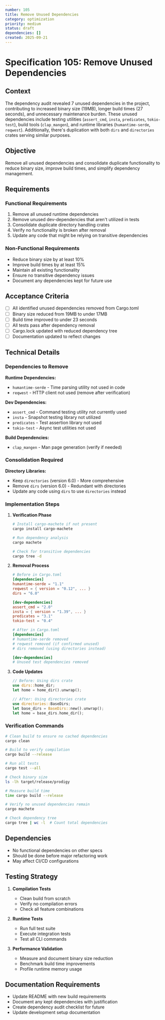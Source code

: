 ```yaml
---
number: 105
title: Remove Unused Dependencies
category: optimization
priority: medium
status: draft
dependencies: []
created: 2025-09-21
---
```


# Specification 105: Remove Unused Dependencies

## Context

The dependency audit revealed 7 unused dependencies in the project, contributing to increased binary size (19MB), longer build times (27 seconds), and unnecessary maintenance burden. These unused dependencies include testing utilities (`assert_cmd`, `insta`, `predicates`, `tokio-test`), build tools (`clap_mangen`), and runtime libraries (`humantime-serde`, `reqwest`). Additionally, there's duplication with both `dirs` and `directories` crates serving similar purposes.

## Objective

Remove all unused dependencies and consolidate duplicate functionality to reduce binary size, improve build times, and simplify dependency management.

## Requirements

### Functional Requirements

1. Remove all unused runtime dependencies
2. Remove unused dev-dependencies that aren't utilized in tests
3. Consolidate duplicate directory handling crates
4. Verify no functionality is broken after removal
5. Update any code that might be relying on transitive dependencies

### Non-Functional Requirements

- Reduce binary size by at least 10%
- Improve build times by at least 15%
- Maintain all existing functionality
- Ensure no transitive dependency issues
- Document any dependencies kept for future use

## Acceptance Criteria

- [ ] All identified unused dependencies removed from Cargo.toml
- [ ] Binary size reduced from 19MB to under 17MB
- [ ] Build time improved to under 23 seconds
- [ ] All tests pass after dependency removal
- [ ] Cargo.lock updated with reduced dependency tree
- [ ] Documentation updated to reflect changes

## Technical Details

### Dependencies to Remove

**Runtime Dependencies:**
- `humantime-serde` - Time parsing utility not used in code
- `reqwest` - HTTP client not used (remove after verification)

**Dev Dependencies:**
- `assert_cmd` - Command testing utility not currently used
- `insta` - Snapshot testing library not utilized
- `predicates` - Test assertion library not used
- `tokio-test` - Async test utilities not used

**Build Dependencies:**
- `clap_mangen` - Man page generation (verify if needed)

### Consolidation Required

**Directory Libraries:**
- Keep `directories` (version 6.0) - More comprehensive
- Remove `dirs` (version 6.0) - Redundant with directories
- Update any code using `dirs` to use `directories` instead

### Implementation Steps

1. **Verification Phase**
   ```bash
   # Install cargo-machete if not present
   cargo install cargo-machete

   # Run dependency analysis
   cargo machete

   # Check for transitive dependencies
   cargo tree -d
   ```

2. **Removal Process**
   ```toml
   # Before in Cargo.toml
   [dependencies]
   humantime-serde = "1.1"
   reqwest = { version = "0.12", ... }
   dirs = "6.0"

   [dev-dependencies]
   assert_cmd = "2.0"
   insta = { version = "1.39", ... }
   predicates = "3.1"
   tokio-test = "0.4"

   # After in Cargo.toml
   [dependencies]
   # humantime-serde removed
   # reqwest removed (if confirmed unused)
   # dirs removed (using directories instead)

   [dev-dependencies]
   # Unused test dependencies removed
   ```

3. **Code Updates**
   ```rust
   // Before: Using dirs crate
   use dirs::home_dir;
   let home = home_dir().unwrap();

   // After: Using directories crate
   use directories::BaseDirs;
   let base_dirs = BaseDirs::new().unwrap();
   let home = base_dirs.home_dir();
   ```

### Verification Commands

```bash
# Clean build to ensure no cached dependencies
cargo clean

# Build to verify compilation
cargo build --release

# Run all tests
cargo test --all

# Check binary size
ls -lh target/release/prodigy

# Measure build time
time cargo build --release

# Verify no unused dependencies remain
cargo machete

# Check dependency tree
cargo tree | wc -l  # Count total dependencies
```

## Dependencies

- No functional dependencies on other specs
- Should be done before major refactoring work
- May affect CI/CD configurations

## Testing Strategy

1. **Compilation Tests**
   - Clean build from scratch
   - Verify no compilation errors
   - Check all feature combinations

2. **Runtime Tests**
   - Run full test suite
   - Execute integration tests
   - Test all CLI commands

3. **Performance Validation**
   - Measure and document binary size reduction
   - Benchmark build time improvements
   - Profile runtime memory usage

## Documentation Requirements

- Update README with new build requirements
- Document any kept dependencies with justification
- Create dependency audit checklist for future
- Update development setup documentation